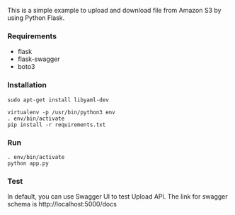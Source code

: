 This is a simple example to upload and download file from Amazon S3 by using Python Flask.

### Requirements
- flask
- flask-swagger
- boto3

### Installation

```
sudo apt-get install libyaml-dev 

virtualenv -p /usr/bin/python3 env
. env/bin/activate
pip install -r requirements.txt
```

### Run
```
. env/bin/activate
python app.py
```

### Test
In default, you can use Swagger UI to test Upload API. The link for swagger schema is http://localhost:5000/docs

